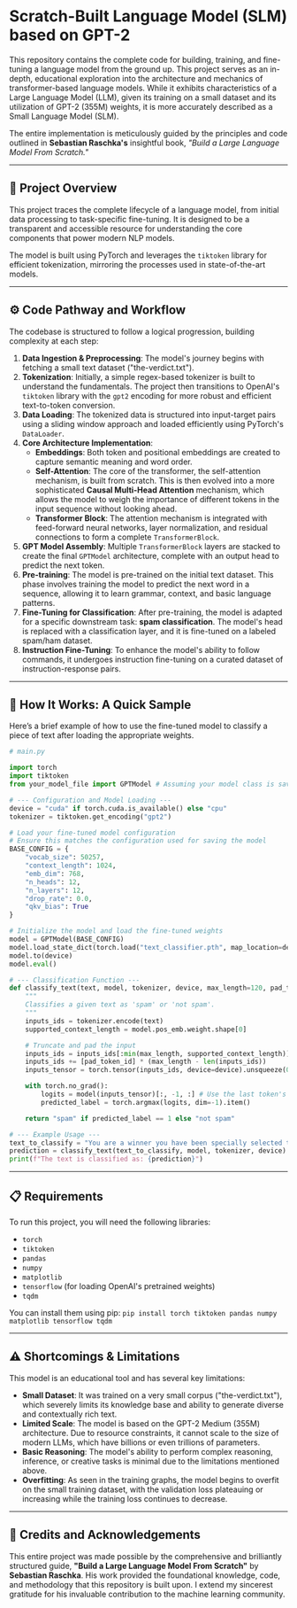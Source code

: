 # Scratch-Built Language Model (SLM) based on GPT-2

This repository contains the complete code for building, training, and fine-tuning a language model from the ground up. This project serves as an in-depth, educational exploration into the architecture and mechanics of transformer-based language models. While it exhibits characteristics of a Large Language Model (LLM), given its training on a small dataset and its utilization of GPT-2 (355M) weights, it is more accurately described as a Small Language Model (SLM).

The entire implementation is meticulously guided by the principles and code outlined in **Sebastian Raschka's** insightful book, *"Build a Large Language Model From Scratch."*

---

## 📜 Project Overview

This project traces the complete lifecycle of a language model, from initial data processing to task-specific fine-tuning. It is designed to be a transparent and accessible resource for understanding the core components that power modern NLP models.

The model is built using PyTorch and leverages the `tiktoken` library for efficient tokenization, mirroring the processes used in state-of-the-art models.

---

## ⚙️ Code Pathway and Workflow

The codebase is structured to follow a logical progression, building complexity at each step:

1.  **Data Ingestion & Preprocessing**: The model's journey begins with fetching a small text dataset ("the-verdict.txt").
2.  **Tokenization**: Initially, a simple regex-based tokenizer is built to understand the fundamentals. The project then transitions to OpenAI's `tiktoken` library with the `gpt2` encoding for more robust and efficient text-to-token conversion.
3.  **Data Loading**: The tokenized data is structured into input-target pairs using a sliding window approach and loaded efficiently using PyTorch's `DataLoader`.
4.  **Core Architecture Implementation**:
    * **Embeddings**: Both token and positional embeddings are created to capture semantic meaning and word order.
    * **Self-Attention**: The core of the transformer, the self-attention mechanism, is built from scratch. This is then evolved into a more sophisticated **Causal Multi-Head Attention** mechanism, which allows the model to weigh the importance of different tokens in the input sequence without looking ahead.
    * **Transformer Block**: The attention mechanism is integrated with feed-forward neural networks, layer normalization, and residual connections to form a complete `TransformerBlock`.
5.  **GPT Model Assembly**: Multiple `TransformerBlock` layers are stacked to create the final `GPTModel` architecture, complete with an output head to predict the next token.
6.  **Pre-training**: The model is pre-trained on the initial text dataset. This phase involves training the model to predict the next word in a sequence, allowing it to learn grammar, context, and basic language patterns.
7.  **Fine-Tuning for Classification**: After pre-training, the model is adapted for a specific downstream task: **spam classification**. The model's head is replaced with a classification layer, and it is fine-tuned on a labeled spam/ham dataset.
8.  **Instruction Fine-Tuning**: To enhance the model's ability to follow commands, it undergoes instruction fine-tuning on a curated dataset of instruction-response pairs.

---

## 🚀 How It Works: A Quick Sample

Here’s a brief example of how to use the fine-tuned model to classify a piece of text after loading the appropriate weights.

```python
# main.py

import torch
import tiktoken
from your_model_file import GPTModel # Assuming your model class is saved here

# --- Configuration and Model Loading ---
device = "cuda" if torch.cuda.is_available() else "cpu"
tokenizer = tiktoken.get_encoding("gpt2")

# Load your fine-tuned model configuration
# Ensure this matches the configuration used for saving the model
BASE_CONFIG = {
    "vocab_size": 50257,
    "context_length": 1024,
    "emb_dim": 768,
    "n_heads": 12,
    "n_layers": 12,
    "drop_rate": 0.0,
    "qkv_bias": True
}

# Initialize the model and load the fine-tuned weights
model = GPTModel(BASE_CONFIG)
model.load_state_dict(torch.load("text_classifier.pth", map_location=device))
model.to(device)
model.eval()

# --- Classification Function ---
def classify_text(text, model, tokenizer, device, max_length=120, pad_token_id=50256):
    """
    Classifies a given text as 'spam' or 'not spam'.
    """
    inputs_ids = tokenizer.encode(text)
    supported_context_length = model.pos_emb.weight.shape[0]

    # Truncate and pad the input
    inputs_ids = inputs_ids[:min(max_length, supported_context_length)]
    inputs_ids += [pad_token_id] * (max_length - len(inputs_ids))
    inputs_tensor = torch.tensor(inputs_ids, device=device).unsqueeze(0)

    with torch.no_grad():
        logits = model(inputs_tensor)[:, -1, :] # Use the last token's output for classification
        predicted_label = torch.argmax(logits, dim=-1).item()

    return "spam" if predicted_label == 1 else "not spam"

# --- Example Usage ---
text_to_classify = "You are a winner you have been specially selected to receive $1000 cash or a $2000 award"
prediction = classify_text(text_to_classify, model, tokenizer, device)
print(f"The text is classified as: {prediction}")
```

---

## 📋 Requirements

To run this project, you will need the following libraries:

* `torch`
* `tiktoken`
* `pandas`
* `numpy`
* `matplotlib`
* `tensorflow` (for loading OpenAI's pretrained weights)
* `tqdm`

You can install them using pip:
`pip install torch tiktoken pandas numpy matplotlib tensorflow tqdm`

---

## ⚠️ Shortcomings & Limitations

This model is an educational tool and has several key limitations:

* **Small Dataset**: It was trained on a very small corpus ("the-verdict.txt"), which severely limits its knowledge base and ability to generate diverse and contextually rich text.
* **Limited Scale**: The model is based on the GPT-2 Medium (355M) architecture. Due to resource constraints, it cannot scale to the size of modern LLMs, which have billions or even trillions of parameters.
* **Basic Reasoning**: The model's ability to perform complex reasoning, inference, or creative tasks is minimal due to the limitations mentioned above.
* **Overfitting**: As seen in the training graphs, the model begins to overfit on the small training dataset, with the validation loss plateauing or increasing while the training loss continues to decrease.

---

## 🙏 Credits and Acknowledgements

This entire project was made possible by the comprehensive and brilliantly structured guide, **"Build a Large Language Model From Scratch"** by **Sebastian Raschka**. His work provided the foundational knowledge, code, and methodology that this repository is built upon. I extend my sincerest gratitude for his invaluable contribution to the machine learning community.
